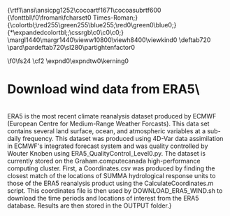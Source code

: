 {\rtf1\ansi\ansicpg1252\cocoartf1671\cocoasubrtf600
{\fonttbl\f0\froman\fcharset0 Times-Roman;}
{\colortbl;\red255\green255\blue255;\red0\green0\blue0;}
{\*\expandedcolortbl;;\cssrgb\c0\c0\c0;}
\margl1440\margr1440\vieww10800\viewh8400\viewkind0
\deftab720
\pard\pardeftab720\sl280\partightenfactor0

\f0\fs24 \cf2 \expnd0\expndtw0\kerning0
# Download wind data from ERA5\
\
ERA5 is the most recent climate reanalysis dataset produced by ECMWF (European Centre for Medium-Range Weather Forcasts). This data set contains several land surface, ocean, and atmospheric variables at a sub-daily frequency. This dataset was produced using 4D-Var data assimilation in ECMWF's integrated forecast system and was quality controlled by Wouter Knoben using ERA5_QualityControl_Level0.py. The dataset is currently stored on the Graham.computecanada high-performance computing cluster. First, a Coordinates.csv was produced by finding the closest match of the locations of SUMMA hydrological response units to those of the ERA5 reanalysis product using the CalculateCoordinates.m script. This coordinates file is then used by DOWNLOAD_ERA5_WIND.sh to download the time periods and locations of interest from the ERA5 database. Results are then stored in the OUTPUT folder.}